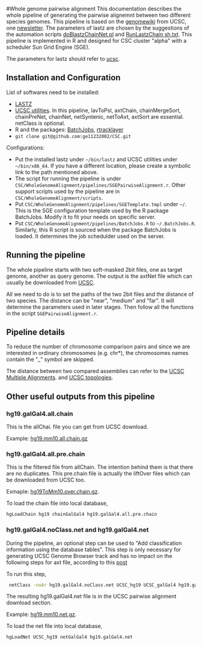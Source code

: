 #Whole genome pairwise alignment
This documentation describes the whole pipeline of 
generating the pairwise alignemnt between two different species genomes.
This pipeline is based on the 
[genomewiki](http://genomewiki.ucsc.edu/index.php/Whole_genome_alignment_howto) 
from UCSC, one [newsletter](https://lists.soe.ucsc.edu/pipermail/genome/2005-October/008710.html).
The parameters of lastz are chosen by the suggestions of the automation scripts
[doBlastzChainNet.pl](http://hgwdev.cse.ucsc.edu/~kent/src/unzipped/hg/utils/automation/doBlastzChainNet.pl)
and 
[RunLastzChain sh.txt](http://genomewiki.ucsc.edu/images/9/93/RunLastzChain_sh.txt).
This pipeline is implemented in R and 
designed for CSC cluster "alpha" with a scheduler Sun Grid Engine (SGE).

The parameters for lastz should refer to [ucsc](http://genomewiki.ucsc.edu/index.php/UCSC_Multiple_Alignments).

## Installation and Configuration
List of softwares need to be installed:

* [LASTZ](http://www.bx.psu.edu/miller_lab/dist/README.lastz-1.02.00/README.lastz-1.02.00a.html)
* [UCSC utilities](http://hgdownload.cse.ucsc.edu/admin/jksrc.zip). 
  In this pipeline, lavToPsl, axtChain, chainMergeSort, chainPreNet, chainNet,
  netSyntenic, netToAxt, axtSort are essential. 
  netClass is optional.
* R and the packages: [BatchJobs](http://cran.r-project.org/web/packages/BatchJobs/index.html), 
[rtracklayer](http://www.bioconductor.org/packages/release/bioc/html/rtracklayer.html)
* ```git clone git@github.com:ge11232002/CSC.git```

Configurations:
* Put the installed lastz under ```~/bin/lastz``` 
  and UCSC utilities under  ```~/bin/x86_64```.
  If you have a different location, 
  please create a symbolic link to the path mentioned above.
* The script for running the pipeline is under ```CSC/WholeGenomeAlignment/pipelines/SGEPairwiseAlignment.r```.
  Other support scripts used by the pipeline are in ```CSC/WholeGenomeAlignment/scripts```.
* Put ```CSC/WholeGenomeAlignment/pipelines/SGETemplate.tmpl``` under ```~/```.
  This is the SGE configuration template used by the R package BatchJobs.
  Modify it to fit your needs on specific server.
* Put ```CSC/WholeGenomeAlignment/pipelines/BatchJobs.R``` to ```~/.BatchJobs.R```.
  Similarly, this R script is sourced when the package BatchJobs is loaded.
  It determines the job schedulder used on the server.

## Running the pipeline
The whole pipeline starts with two soft-masked 2bit files, 
one as target genome, another as query genome. 
The output is the axtNet file which can usually be downloaded from [UCSC](http://hgdownload.soe.ucsc.edu/goldenPath/hg19/vsMm10/axtNet/).

All we need to do is to set the paths of the two 2bit files 
and the distance of two species.
The distance can be "near", "medium" and "far". 
It will determine the parameters used in later stages.
Then follow all the functions in the script ```SGEPairwiseAlignment.r```.

## Pipeline details
To reduce the number of chromosome comparison pairs 
and since we are interested in ordinary chromosomes (e.g. chr\*),
the chromosomes names contain the "_" symbol are skipped.

The distance between two compared assemblies can refer to 
the [UCSC Multiple Alignments](http://genomewiki.ucsc.edu/index.php/UCSC_Multiple_Alignments).
and [UCSC topologies](http://genomewiki.ucsc.edu/index.php/Phylogenetic_Tree#Vertebrate_topology_used_at_UCSC_genome_browser).

## Other useful outputs from this pipeline
### hg19.galGal4.all.chain
This is the allChai. file you can get from UCSC download.

Example: [hg19.mm10.all.chain.gz](http://hgdownload.soe.ucsc.edu/goldenPath/hg19/vsMm10/hg19.mm10.all.chain.gz)

### hg19.galGal4.all.pre.chain
This is the filtered file from allChain. 
The intention behind them is that there are no duplicates.
This pre.chain file is actually the liftOver files which can be downloaded from UCSC too.

Exmaple: [hg19ToMm10.over.chain.gz](http://hgdownload.soe.ucsc.edu/goldenPath/hg19/liftOver/hg19ToMm10.over.chain.gz).

To load the chain file into local database,
```sh
hgLoadChain hg19 chainGalGal4 hg19.galGal4.all.pre.chain
```

### hg19.galGal4.noClass.net and hg19.galGal4.net
During the pipeline, an optional step can be used to "Add classification information using the database tables".
This step is only necessary for generating UCSC Genome Browser track
and has no impact on the following steps for axt file, according to
this [post](http://blog.gmane.org/gmane.science.biology.ucscgenome.general/month=20130301)

To run this step,
```sh
 netClass -noAr hg19.galGal4.noClass.net UCSC_hg19 UCSC_galGal4 hg19.galGal4.net
```

The resulting hg19.galGal4.net file is in the UCSC pairwise alignment download section.

Example: [hg19.mm10.net.gz](http://hgdownload.soe.ucsc.edu/goldenPath/hg19/vsMm10/hg19.mm10.net.gz).

To load the net file into local database,
```sh
hgLoadNet UCSC_hg19 netGalGal4 hg19.galGal4.net
```


